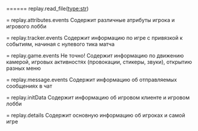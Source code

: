 ﻿======
replay.read_file(<type:str>)

= replay.attributes.events
Содержит различные атрибуты игрока и игрового лобби

= replay.tracker.events
Содержит информацию по игре с привязкой к событиям, начиная с нулевого тика матча

= replay.game.events
Не точно! Содержит информацию по движению камерой, игровых активностях (провокации, стикеры, звуки), открытию разных меню

= replay.message.events
Содержит информацию об отправляемых сообщениях в чат

= replay.initData
Содержит информацию об игровом клиенте и игровом лобби

= replay.details
Содержит основную информацию об игроках и самой игре